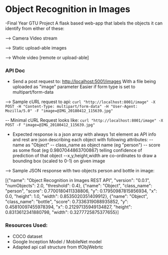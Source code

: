 # Object Recognition in Images
-Final Year GTU Project
A flask based web-app that labels the objects it can identify from either of these:

--> Camera Video stream

--> Static upload-able images

--> Whole video [remote or upload-able]

### API Doc

- Send a post request to:
[http://localhost:5001/images](http://localhost:5001/image)
With a file being uploaded as "image" parameter
Easier if form type is set to multipart/form-data

--> Sample cURL request to api:
`curl "http://localhost:8001/image" -X POST -H "Content-Type: multipart/form-data" -H "User-Agent: Mozilla/5.0" -F "image=@IMG_20180412_115639.jpg" `

-- Minimal cURL Request looks like:
`curl "http://localhost:8001/image" -X POST -F "image=@IMG_20180412_115639.jpg" `

- Expected response is a json array with always 1st element as API info
and rest are json describing each object with following attributes:
-- name as "Object"
-- class_name as object name (eg "person")
-- score as some float (eg 0.9807044863700867) telling confidence of prediction of that object
--x,y,height,width are co-ordinates to draw a bounding box (scaled to 0-1) on given image

--> Sample JSON response with two objects person and bottle in image:

[{"name": "Object Recognition in Images REST API", "version": "0.0.1", "numObjects": 2.0, "threshold": 0.4}, {"name": "Object", "class_name": "person", "score": 0.7700180411338806, "y": 0.17950987815856934, "x": 0.0, "height": 1.0, "width": 0.8535020351409912}, {"name": "Object", "class_name": "bottle", "score": 0.7336319088935852, "y": 0.45810097455978394, "x": 0.21297135949134827, "height": 0.8313612341880798, "width": 0.3277725875377655}]


### Resources Used:
- COCO dataset
- Google Inception Model / MobileNet model
- Adapted api call structure from tfObjWebrtc

